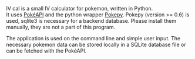 IV cal is a small IV calculator for pokemon, written in Python.   
It uses [PokéAPI](https://pokeapi.co/) and the python wrapper [Pokepy](https://pokeapi.github.io/pokepy/). Pokepy (version >= 0.6) is used, sqlite3 is necessary for a backend database. Please install them manually, they are not a part of this program.    

The application is used on the command line and simple user input. The necessary pokemon data can be stored locally in a SQLite database file or can be fetched with the PokéAPI.    

